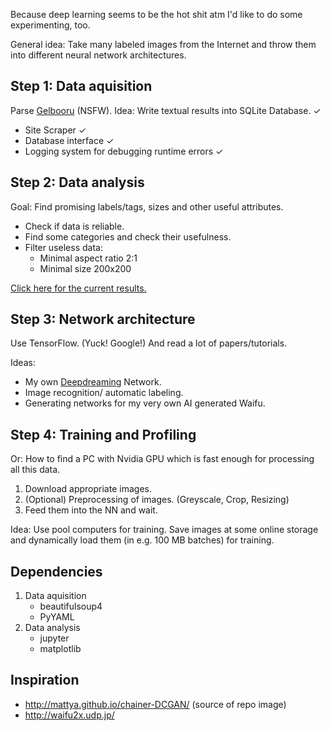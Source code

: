 Because deep learning seems to be the hot shit atm I'd like to do some experimenting, too.

General idea: Take many labeled images from the Internet and throw them into different neural network architectures.

Step 1: Data aquisition
--------------
Parse [Gelbooru](http://gelbooru.com/) (NSFW).
Idea: Write textual results into SQLite Database. ✓
* Site Scraper ✓
* Database interface ✓
* Logging system for debugging runtime errors ✓

Step 2: Data analysis
--------------
Goal: Find promising labels/tags, sizes and other useful attributes.
- Check if data is reliable.
- Find some categories and check their usefulness.
- Filter useless data:
    - Minimal aspect ratio 2:1
    - Minimal size 200x200

[Click here for the current results.](results/analysis.md)

Step 3: Network architecture
--------------
Use TensorFlow. (Yuck! Google!)
And read a lot of papers/tutorials.

Ideas: 
* My own [Deepdreaming](https://en.wikipedia.org/wiki/Deepdreaming) Network.
* Image recognition/ automatic labeling.
* Generating networks for my very own AI generated Waifu.

Step 4: Training and Profiling
--------------
Or: How to find a PC with Nvidia GPU which is fast enough for processing all this data.
1. Download appropriate images.
2. (Optional) Preprocessing of images. (Greyscale, Crop, Resizing)
3. Feed them into the NN and wait.

Idea: Use pool computers for training. 
Save images at some online storage and dynamically load them (in e.g. 100 MB batches) for training.

Dependencies
--------------
1. Data aquisition
    * beautifulsoup4
    * PyYAML
2. Data analysis
    * jupyter
    * matplotlib

Inspiration
--------------
* http://mattya.github.io/chainer-DCGAN/ (source of repo image)
* http://waifu2x.udp.jp/